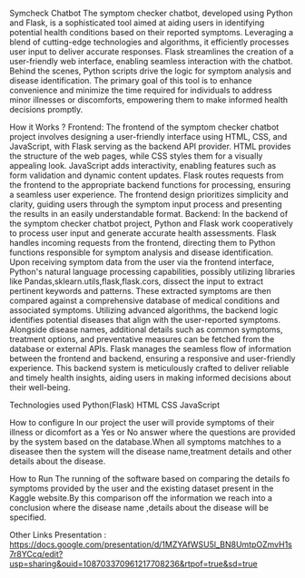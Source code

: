Symcheck Chatbot
The symptom checker chatbot, developed using Python and Flask, is a sophisticated tool aimed at aiding users in identifying potential health conditions based on their reported symptoms. Leveraging a blend of cutting-edge technologies and algorithms, it efficiently processes user input to deliver accurate responses. Flask streamlines the creation of a user-friendly web interface, enabling seamless interaction with the chatbot. Behind the scenes, Python scripts drive the logic for symptom analysis and disease identification. The primary goal of this tool is to enhance convenience and minimize the time required for individuals to address minor illnesses or discomforts, empowering them to make informed health decisions promptly.

How it Works ?
Frontend: The frontend of the symptom checker chatbot project involves designing a user-friendly interface using HTML, CSS, and JavaScript, with Flask serving as the backend API provider. HTML provides the structure of the web pages, while CSS styles them for a visually appealing look. JavaScript adds interactivity, enabling features such as form validation and dynamic content updates. Flask routes requests from the frontend to the appropriate backend functions for processing, ensuring a seamless user experience. The frontend design prioritizes simplicity and clarity, guiding users through the symptom input process and presenting the results in an easily understandable format.
Backend: In the backend of the symptom checker chatbot project, Python and Flask work cooperatively to process user input and generate accurate health assessments. Flask handles incoming requests from the frontend, directing them to Python functions responsible for symptom analysis and disease identification. Upon receiving symptom data from the user via the frontend interface, Python's natural language processing capabilities, possibly utilizing libraries like Pandas,sklearn.utils,flask,flask.cors, dissect the input to extract pertinent keywords and patterns. These extracted symptoms are then compared against a comprehensive database of medical conditions and associated symptoms. Utilizing advanced algorithms, the backend logic identifies potential diseases that align with the user-reported symptoms. Alongside disease names, additional details such as common symptoms, treatment options, and preventative measures can be fetched from the database or external APIs. Flask manages the seamless flow of information between the frontend and backend, ensuring a responsive and user-friendly experience. This backend system is meticulously crafted to deliver reliable and timely health insights, aiding users in making informed decisions about their well-being.

Technologies used
Python(Flask) HTML CSS JavaScript

How to configure
In our project the user will provide symptoms of their illness or dicomfort as a Yes or No answer where the questions are provided by the system based on the database.When all symptoms matchhes to a diseasee then the system will the disease name,treatment details and other details about the disease.

How to Run
The running of the software based on comparing the details fo symptoms provided by the user and the existing dataset present in the Kaggle website.By this comparison off the information we reach into a conclusion where the disease name ,details about the disease will be specified.

Other Links
Presentation : https://docs.google.com/presentation/d/1MZYAfWSU5l_BN8UmtpOZmvH1s7r8YCcq/edit?usp=sharing&ouid=108703370961217708236&rtpof=true&sd=true  


